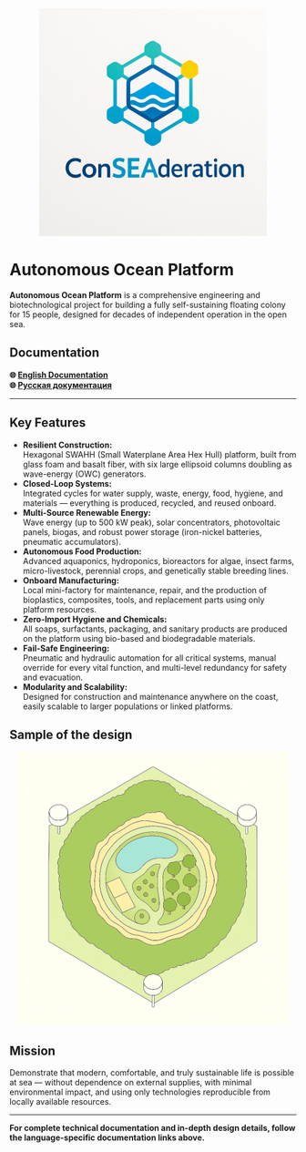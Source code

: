 <p align="center">
  <img src="images/logo.png" alt="Autonomous Ocean Platform Logo" width="400"/>
</p>

# Autonomous Ocean Platform

**Autonomous Ocean Platform** is a comprehensive engineering and biotechnological project for building a fully self-sustaining floating colony for 15 people, designed for decades of independent operation in the open sea.

## Documentation

**🌐 [English Documentation](en/index.md)**  
**🌐 [Русская документация](ru/index.md)**

---

## Key Features

- **Resilient Construction:**  
  Hexagonal SWAHH (Small Waterplane Area Hex Hull) platform, built from glass foam and basalt fiber, with six large ellipsoid columns doubling as wave-energy (OWC) generators.
- **Closed-Loop Systems:**  
  Integrated cycles for water supply, waste, energy, food, hygiene, and materials — everything is produced, recycled, and reused onboard.
- **Multi-Source Renewable Energy:**  
  Wave energy (up to 500 kW peak), solar concentrators, photovoltaic panels, biogas, and robust power storage (iron-nickel batteries, pneumatic accumulators).
- **Autonomous Food Production:**  
  Advanced aquaponics, hydroponics, bioreactors for algae, insect farms, micro-livestock, perennial crops, and genetically stable breeding lines.
- **Onboard Manufacturing:**  
  Local mini-factory for maintenance, repair, and the production of bioplastics, composites, tools, and replacement parts using only platform resources.
- **Zero-Import Hygiene and Chemicals:**  
  All soaps, surfactants, packaging, and sanitary products are produced on the platform using bio-based and biodegradable materials.
- **Fail-Safe Engineering:**  
  Pneumatic and hydraulic automation for all critical systems, manual override for every vital function, and multi-level redundancy for safety and evacuation.
- **Modularity and Scalability:**  
  Designed for construction and maintenance anywhere on the coast, easily scalable to larger populations or linked platforms.

## Sample of the design

<p align="center">
  <img src="images/plan.png" alt="Platform Top View" width="480"/>
</p>

## Mission

Demonstrate that modern, comfortable, and truly sustainable life is possible at sea — without dependence on external supplies, with minimal environmental impact, and using only technologies reproducible from locally available resources.

---

**For complete technical documentation and in-depth design details, follow the language-specific documentation links above.**
